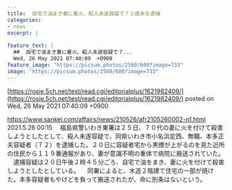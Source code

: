 ```yaml
---
title:  自宅で油まき妻に着火、殺人未遂容疑で７２歳夫を逮捕  
categories:
- news
excerpt: |
  
feature_text: |
  ##  自宅で油まき妻に着火、殺人未遂容疑で７...
  Wed, 26 May 2021 07:40:09  +0900
feature_image: "https://picsum.photos/2560/600?image=733"
image: "https://picsum.photos/2560/600?image=733"
---
```


[https://rosie.5ch.net/test/read.cgi/editorialplus/1621982409/](https://rosie.5ch.net/test/read.cgi/editorialplus/1621982409/)
posted on Wed, 26 May 2021 07:40:09  +0900

<!--more-->

https://www.sankei.com/affairs/news/210526/afr2105260002-n1.html 2021.5.26 00:15 　福島県警いわき東署は２５日、７０代の妻に火を付けて殺害しようとしたとして、殺人未遂容疑で、同県いわき市小名浜定西、無職、本多正夫容疑者（７２）を逮捕した。２０日に容疑者宅から黒煙が上がるのを見た近所の住民から１１９番通報があり、妻が意識不明の重体で病院に搬送されていた。 　逮捕容疑は２０日午後２時４５分ごろ、自宅で油をまき、妻に火を付けて殺害しようとしたとしている。 　同署によると、木造２階建て住宅の一部が焼けた。本多容疑者もやけどを負って搬送されたが、命に別条はないという。
